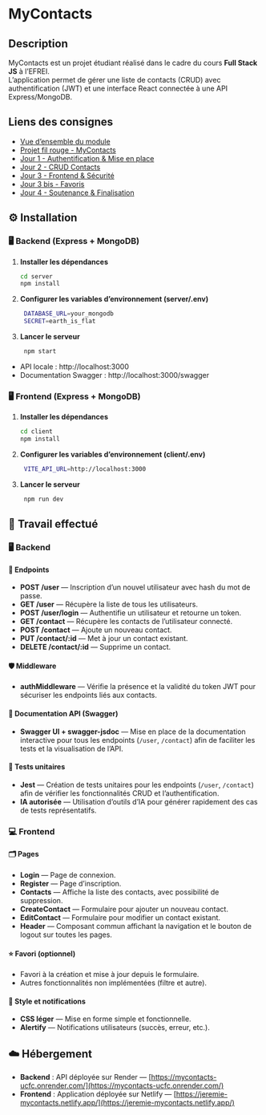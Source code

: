 # MyContacts
## Description
MyContacts est un projet étudiant réalisé dans le cadre du cours **Full Stack JS** à l’EFREI.  
L’application permet de gérer une liste de contacts (CRUD) avec authentification (JWT) et une interface React connectée à une API Express/MongoDB.

## Liens des consignes
- [Vue d’ensemble du module](https://my-contacts.notion.site/Vue-d-ensemble-Module-Fullstack-JS-2619d6f745f180af992ce3e1b08b24ec)
- [Projet fil rouge - MyContacts](https://my-contacts.notion.site/Projet-fil-rouge-MyContacts-2619d6f745f180a293a0c810791a698f)
- [Jour 1 - Authentification & Mise en place](https://my-contacts.notion.site/Jour-1-Authentification-Mise-en-place-2619d6f745f18059aa5be8005cfc74cd)
- [Jour 2 - CRUD Contacts](https://my-contacts.notion.site/Jour-2-CRUD-Contacts-2619d6f745f1809bb68cc82c1f7deda5)
- [Jour 3 - Frontend & Sécurité](https://my-contacts.notion.site/Jour-3-Frontend-S-curit-2619d6f745f180f5b450eb640394d331)
- [Jour 3 bis - Favoris](https://my-contacts.notion.site/Jour-3-bis-Favoris-2839d6f745f180789a9ad43bd0d106d7)
- [Jour 4 - Soutenance & Finalisation](https://my-contacts.notion.site/Jour-4-Soutenances-Finalisation-2619d6f745f180c6a106f8f5bdf8d64c)

## ⚙️ Installation
### 🖥️ Backend (Express + MongoDB)
1. **Installer les dépendances**
   ```bash
   cd server
   npm install

2. **Configurer les variables d’environnement (server/.env)**
   ```bash
    DATABASE_URL=your_mongodb
    SECRET=earth_is_flat

2. **Lancer le serveur**
   ```bash
    npm start

- API locale : http://localhost:3000
- Documentation Swagger : http://localhost:3000/swagger

### 🖥️ Frontend (Express + MongoDB)
1. **Installer les dépendances**
   ```bash
   cd client
   npm install

2. **Configurer les variables d’environnement (client/.env)**
   ```bash
    VITE_API_URL=http://localhost:3000
   
2. **Lancer le serveur**
   ```bash
    npm run dev

## 🧩 Travail effectué
### 🖥️ Backend
#### 🔗 Endpoints

- **POST /user** — Inscription d’un nouvel utilisateur avec hash du mot de passe.  
- **GET /user** — Récupère la liste de tous les utilisateurs.  
- **POST /user/login** — Authentifie un utilisateur et retourne un token.  
- **GET /contact** — Récupère les contacts de l’utilisateur connecté.  
- **POST /contact** — Ajoute un nouveau contact.  
- **PUT /contact/:id** — Met à jour un contact existant.  
- **DELETE /contact/:id** — Supprime un contact.  

#### 🛡️ Middleware
- **authMiddleware** — Vérifie la présence et la validité du token JWT pour sécuriser les endpoints liés aux contacts.

#### 📄 Documentation API (Swagger)
- **Swagger UI + swagger-jsdoc** — Mise en place de la documentation interactive pour tous les endpoints (`/user`, `/contact`) afin de faciliter les tests et la visualisation de l’API.

#### 🧪 Tests unitaires
- **Jest** — Création de tests unitaires pour les endpoints (`/user`, `/contact`) afin de vérifier les fonctionnalités CRUD et l’authentification.  
- **IA autorisée** — Utilisation d’outils d’IA pour générer rapidement des cas de tests représentatifs.

### 💻 Frontend
#### 🗂️ Pages
- **Login** — Page de connexion.  
- **Register** — Page d’inscription.  
- **Contacts** — Affiche la liste des contacts, avec possibilité de suppression.  
- **CreateContact** — Formulaire pour ajouter un nouveau contact.  
- **EditContact** — Formulaire pour modifier un contact existant.  
- **Header** — Composant commun affichant la navigation et le bouton de logout sur toutes les pages.

#### ⭐ Favori (optionnel)
- Favori à la création et mise à jour depuis le formulaire.  
- Autres fonctionnalités non implémentées (filtre et autre).

#### 🎨 Style et notifications
- **CSS léger** — Mise en forme simple et fonctionnelle.  
- **Alertify** — Notifications utilisateurs (succès, erreur, etc.).

## ☁️ Hébergement
- **Backend** : API déployée sur Render — [https://mycontacts-ucfc.onrender.com/](https://mycontacts-ucfc.onrender.com/)  
- **Frontend** : Application déployée sur Netlify — [https://jeremie-mycontacts.netlify.app/](https://jeremie-mycontacts.netlify.app/)
